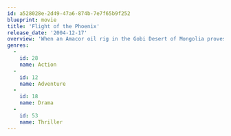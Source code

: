 ```yaml
---
id: a528028e-2d49-47a6-874b-7e7f65b9f252
blueprint: movie
title: 'Flight of the Phoenix'
release_date: '2004-12-17'
overview: 'When an Amacor oil rig in the Gobi Desert of Mongolia proves unproductive, Captain Frank Towns and copilot "A.J." are sent to shut the operation down. However, on their way to Beijing, a major dust storm forces them to ditch their C-119 Flying Boxcar in an uncharted area of the desert.'
genres:
  -
    id: 28
    name: Action
  -
    id: 12
    name: Adventure
  -
    id: 18
    name: Drama
  -
    id: 53
    name: Thriller
---
```

